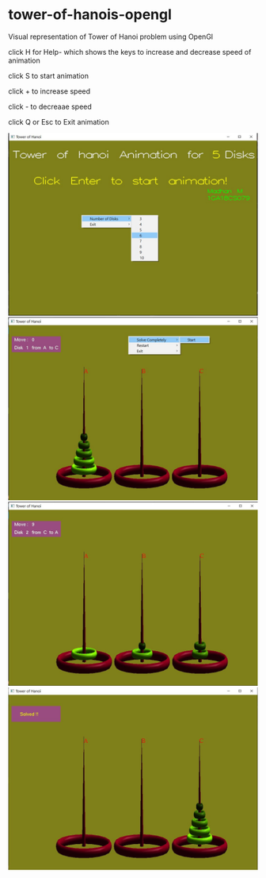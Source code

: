 # tower-of-hanois-opengl
Visual representation of Tower of Hanoi problem using OpenGl

click H for Help- which shows the keys to increase and decrease speed of animation

click S to start animation

click + to increase speed

click - to decreaae speed

click Q or Esc to Exit animation

<img src="Demo/1.jpg" width="650" title="Screenshots"><img src="Demo/2.jpg" width="650" title="Screenshots">
<img src="Demo/3.jpg" width="650" title="Screenshots"><img src="Demo/4.jpg" width="650" title="Screenshots">

